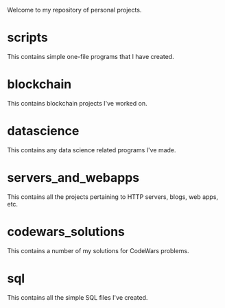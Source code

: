 Welcome to my repository of personal projects.

# scripts

This contains simple one-file programs that I have created.

# blockchain

This contains blockchain projects I've worked on.

# datascience

This contains any data science related programs I've made.

# servers_and_webapps

This contains all the projects pertaining to HTTP servers, blogs, web apps, etc.

# codewars_solutions

This contains a number of my solutions for CodeWars problems.

# sql

This contains all the simple SQL files I've created.